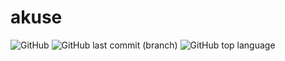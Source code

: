 # akuse

![GitHub](https://img.shields.io/github/license/aleganza/akuse)
![GitHub last commit (branch)](https://img.shields.io/github/last-commit/aleganza/akuse/main)
![GitHub top language](https://img.shields.io/github/languages/top/aleganz/akuse)
